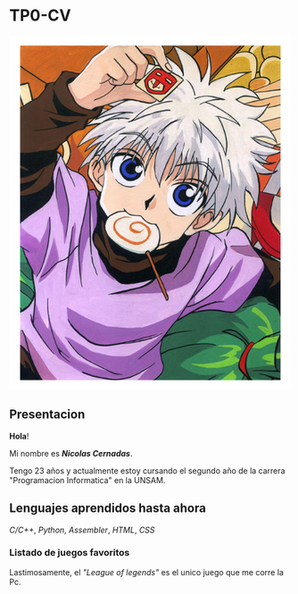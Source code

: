 # TP0-CV

![alt text](killua.jpg)

## Presentacion
**Hola**!

Mi nombre es ***Nicolas Cernadas***. 

Tengo 23 años y actualmente estoy cursando el segundo año de la carrera "Programacion Informatica" en la UNSAM.

## Lenguajes aprendidos hasta ahora
*C/C++*, *Python*, *Assembler*, *HTML*, *CSS*

### Listado de juegos favoritos
Lastimosamente, el *"League of legends"* es el unico juego que me corre la Pc.